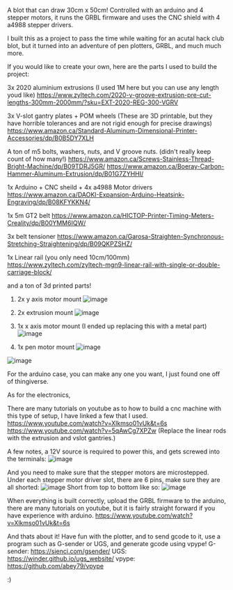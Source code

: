 A blot that can draw 30cm x 50cm! Controlled with an arduino and 4 stepper motors, it runs the GRBL firmware and uses the CNC shield with 4 a4988 stepper drivers. 

I built this as a project to pass the time while waiting for an acutal hack club blot, but it turned into an adventure of pen plotters, GRBL, and much much more. 

If you would like to create your own, here are the parts I used to build the project:

3x 2020 aluminium extrusions (I used 1M here but you can use any length youd like)
https://www.zyltech.com/2020-v-groove-extrusion-pre-cut-lengths-300mm-2000mm/?sku=EXT-2020-REG-300-VGRV

3x V-slot gantry plates + POM wheels (These are 3D printable, but they have horrible tolerances and are not rigid enough for precise drawings)
https://www.amazon.ca/Standard-Aluminum-Dimensional-Printer-Accessories/dp/B0B5DY7XLH

A ton of m5 bolts, washers, nuts, and V groove nuts. (didn't really keep count of how many!)
https://www.amazon.ca/Screws-Stainless-Thread-Bright-Machine/dp/B09TDRJ5GR/
https://www.amazon.ca/Boeray-Carbon-Hammer-Aluminum-Extrusion/dp/B01G7ZYHHI/

1x Arduino + CNC sheild + 4x a4988 Motor drivers
https://www.amazon.ca/DAOKI-Expansion-Arduino-Heatsink-Engraving/dp/B08KFYKKN4/

1x 5m GT2 belt
https://www.amazon.ca/HICTOP-Printer-Timing-Meters-Creality/dp/B00YMM6IQW/

3x belt tensioner
https://www.amazon.ca/Garosa-Straighten-Synchronous-Stretching-Straightening/dp/B09QKPZSHZ/

1x Linear rail (you only need 10cm/100mm)
https://www.zyltech.com/zyltech-mgn9-linear-rail-with-single-or-double-carriage-block/

and a ton of 3d printed parts! 

1. 2x y axis motor mount
![image](https://github.com/user-attachments/assets/25a22592-720b-4cac-bd4e-fa533f49efeb)

2. 2x extrusion mount
![image](https://github.com/user-attachments/assets/2bba4bd5-4d46-4a4d-9f46-891f4083bfda)

3. 1x x axis motor mount (I ended up replacing this with a metal part)
![image](https://github.com/user-attachments/assets/fa0975b1-69f5-415e-b1ee-df2968f21b2b)

4. 1x pen motor mount
![image](https://github.com/user-attachments/assets/3ab3b95c-f95e-4b2c-a4da-ed6c4c1dc2ed)

![image](https://github.com/user-attachments/assets/b6ee275e-d1fd-47d4-af19-828cbc1ebd6b)

For the arduino case, you can make any one you want, I just found one off of thingiverse. 

As for the electronics, 

There are many tutorials on youtube as to how to build a cnc machine with this type of setup, I have linked a few that I used.
https://www.youtube.com/watch?v=Xlkmso01vUk&t=6s
https://www.youtube.com/watch?v=5qAwCg7XPZw (Replace the linear rods with the extrusion and vslot gantries.)


A few notes, a 12V source is required to power this, and gets screwed into the terminals:
![image](https://github.com/user-attachments/assets/b7a0064d-c230-4a93-acea-fe5a74dea8b2)

And you need to make sure that the stepper motors are microstepped. Under each stepper motor driver slot, there are 6 pins, make sure they are all shorted:
![image](https://github.com/user-attachments/assets/f6568c5c-3b0b-45f8-8ae5-dc1213cf86f0)
Short from top to bottom like so:
![image](https://github.com/user-attachments/assets/6980463a-a608-4daa-a116-48cfffb0b79a)

When everything is built correctly, upload the GRBL firmware to the arduino, there are many tutorials on youtube, but it is fairly straight forward if you have experience with arduino. 
https://www.youtube.com/watch?v=Xlkmso01vUk&t=6s

And thats about it! Have fun with the plotter, and to send gcode to it, use a program such as G-sender or UGS, and generate gcode using vpype!
G-sender: https://sienci.com/gsender/
UGS: https://winder.github.io/ugs_website/
vpype: https://github.com/abey79/vpype

:)
